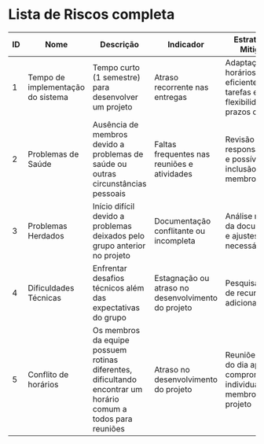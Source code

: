 # Lista de Riscos completa

| ID |           Nome          |                     Descrição                    |          Indicador         |         Estratégia de Mitigação        |        Plano de Contingência         |
|----|------------------------|-------------------------------------------------|-----------------------------|----------------------------------------|--------------------------------------|
| 1  | Tempo de implementação do sistema      | Tempo curto (1 semestre) para desenvolver um projeto | Atraso recorrente nas entregas | Adaptação de horários, divisão eficiente das tarefas e flexibilidade dos prazos de entrega | Reatribuir tarefas ou buscar apoio externo |
| 2  | Problemas de Saúde      | Ausência de membros devido a problemas de saúde ou outras circunstâncias pessoais | Faltas frequentes nas reuniões e atividades | Revisão das responsabilidades e possível inclusão de novos membros | Redistribuição de tarefas e solicitação de apoio externo se necessário |
| 3  | Problemas Herdados     | Início difícil devido a problemas deixados pelo grupo anterior no projeto | Documentação conflitante ou incompleta | Análise minuciosa da documentação e ajustes necessários | Refazer a documentação ou adaptá-la conforme a necessidade |
| 4  | Dificuldades Técnicas  | Enfrentar desafios técnicos além das expectativas do grupo | Estagnação ou atraso no desenvolvimento do projeto | Pesquisa e busca de recursos adicionais | Reavaliar a abordagem técnica, solicitar ajuda a especialistas externos |
| 5  | Conflito de horários  | Os membros da equipe possuem rotinas diferentes, dificultando encontrar um horário comum a todos para reuniões | Atraso no desenvolvimento do projeto | Reuniões no final do dia após os compromissos individuais dos membros do projeto | Reavaliar a comunicação, solicitar ajuda a especialistas externos |
